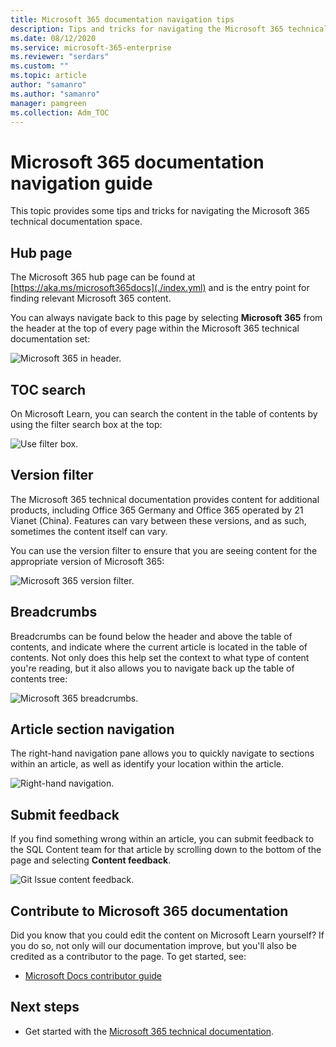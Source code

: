 ```yaml
---
title: Microsoft 365 documentation navigation tips 
description: Tips and tricks for navigating the Microsoft 365 technical documentation - explains such things as the hub page, the table of contents, the header, as well as how to use the breadcrumbs and how to use the version filter. 
ms.date: 08/12/2020
ms.service: microsoft-365-enterprise
ms.reviewer: "serdars"
ms.custom: ""
ms.topic: article
author: "samanro"
ms.author: "samanro"
manager: pamgreen
ms.collection: Adm_TOC
---
```

# Microsoft 365 documentation navigation guide

This topic provides some tips and tricks for navigating the Microsoft 365 technical documentation space.  

## Hub page

The Microsoft 365 hub page can be found at [https://aka.ms/microsoft365docs](./index.yml) and is the entry point for finding relevant Microsoft 365 content.

You can always navigate back to this page by selecting **Microsoft 365** from the header at the top of every page within the Microsoft 365 technical documentation set:

![Microsoft 365 in header.](media/m365-header-cursor.png)

## TOC search

On Microsoft Learn, you can search the content in the table of contents by using the filter search box at the top:

![Use filter box.](media/m365-filter-by-title.png)

## Version filter

The Microsoft 365 technical documentation provides content for additional products, including Office 365 Germany and Office 365 operated by 21 Vianet (China). Features can vary between these versions, and as such, sometimes the content itself can vary.

You can use the version filter to ensure that you are seeing content for the appropriate version of Microsoft 365:

![Microsoft 365 version filter.](media/m365-version-filter.png)

## Breadcrumbs

Breadcrumbs can be found below the header and above the table of contents, and indicate where the current article is located in the table of contents.  Not only does this help set the context to what type of content you're reading, but it also allows you to navigate back up the table of contents tree:

![Microsoft 365 breadcrumbs.](media/m365-breadcrumb.png)

## Article section navigation

The right-hand navigation pane allows you to quickly navigate to sections within an article, as well as identify your location within the article.  

![Right-hand navigation.](media/m365-article-sections.png)

## Submit feedback

If you find something wrong within an article, you can submit feedback to the SQL Content team for that article by scrolling down to the bottom of the page and selecting **Content feedback**.

![Git Issue content feedback.](media/m365-article-feedback.png)

## Contribute to Microsoft 365 documentation

Did you know that you could edit the content on Microsoft Learn yourself? If you do so, not only will our documentation improve, but you'll also be credited as a contributor to the page. To get started, see:

- [Microsoft Docs contributor guide](/contribute/)

## Next steps

- Get started with the [Microsoft 365 technical documentation](index.yml).

